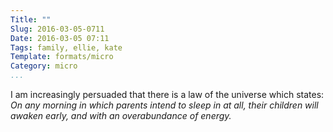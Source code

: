 ```yaml
---
Title: ""
Slug: 2016-03-05-0711
Date: 2016-03-05 07:11
Tags: family, ellie, kate
Template: formats/micro
Category: micro
...
```


I am increasingly persuaded that there is a law of the universe which states: *On any morning in which parents intend to sleep in at all, their children will awaken early, and with an overabundance of energy.*
